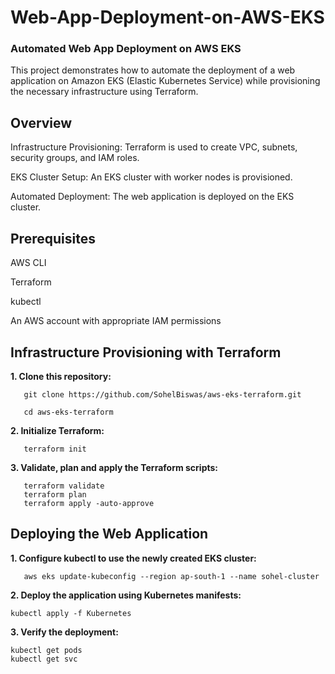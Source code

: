 # Web-App-Deployment-on-AWS-EKS
### Automated Web App Deployment on AWS EKS

This project demonstrates how to automate the deployment of a web application on Amazon EKS (Elastic Kubernetes Service) while provisioning the necessary infrastructure using Terraform.


## Overview

Infrastructure Provisioning: Terraform is used to create VPC, subnets, security groups, and IAM roles.

EKS Cluster Setup: An EKS cluster with worker nodes is provisioned.

Automated Deployment: The web application is deployed on the EKS cluster.


## Prerequisites

AWS CLI

Terraform

kubectl

An AWS account with appropriate IAM permissions



## Infrastructure Provisioning with Terraform

**1. Clone this repository:**
```   
   git clone https://github.com/SohelBiswas/aws-eks-terraform.git
   
   cd aws-eks-terraform
```
**2. Initialize Terraform:**
```
   terraform init
```
**3. Validate, plan and apply the Terraform scripts:**
```
   terraform validate
   terraform plan
   terraform apply -auto-approve
```


## Deploying the Web Application

**1. Configure kubectl to use the newly created EKS cluster:**
```
   aws eks update-kubeconfig --region ap-south-1 --name sohel-cluster
```

**2. Deploy the application using Kubernetes manifests:**
```
kubectl apply -f Kubernetes
```

**3. Verify the deployment:**
```
kubectl get pods
kubectl get svc
```
